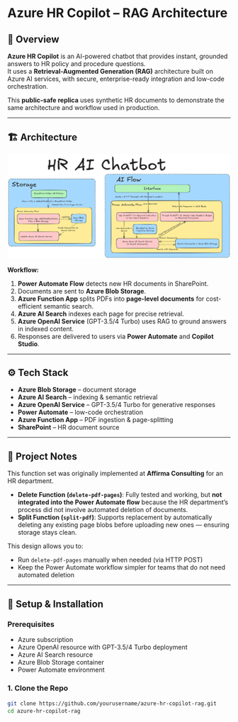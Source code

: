 # Azure HR Copilot – RAG Architecture

## 📌 Overview
**Azure HR Copilot** is an AI-powered chatbot that provides instant, grounded answers to HR policy and procedure questions.  
It uses a **Retrieval-Augmented Generation (RAG)** architecture built on Azure AI services, with secure, enterprise-ready integration and low-code orchestration.

This **public-safe replica** uses synthetic HR documents to demonstrate the same architecture and workflow used in production.

---

## 🏗 Architecture
![Architecture Diagram](docs/architecture.png)

**Workflow:**
1. **Power Automate Flow** detects new HR documents in SharePoint.
2. Documents are sent to **Azure Blob Storage**.
3. **Azure Function App** splits PDFs into **page-level documents** for cost-efficient semantic search.
4. **Azure AI Search** indexes each page for precise retrieval.
5. **Azure OpenAI Service** (GPT-3.5/4 Turbo) uses RAG to ground answers in indexed content.
6. Responses are delivered to users via **Power Automate** and **Copilot Studio**.

---

## ⚙️ Tech Stack
- **Azure Blob Storage** – document storage
- **Azure AI Search** – indexing & semantic retrieval
- **Azure OpenAI Service** – GPT-3.5/4 Turbo for generative responses
- **Power Automate** – low-code orchestration
- **Azure Function App** – PDF ingestion & page-splitting
- **SharePoint** – HR document source
---

## 📄 Project Notes
This function set was originally implemented at **Affirma Consulting** for an HR department.

- **Delete Function (`delete-pdf-pages`)**: Fully tested and working, but **not integrated into the Power Automate flow** because the HR department’s process did not involve automated deletion of documents.  
- **Split Function (`split-pdf`)**: Supports replacement by automatically deleting any existing page blobs before uploading new ones — ensuring storage stays clean.

This design allows you to:
- Run `delete-pdf-pages` manually when needed (via HTTP POST)
- Keep the Power Automate workflow simpler for teams that do not need automated deletion

---

## 🚀 Setup & Installation

### Prerequisites
- Azure subscription
- Azure OpenAI resource with GPT-3.5/4 Turbo deployment
- Azure AI Search resource
- Azure Blob Storage container
- Power Automate environment

### 1. Clone the Repo
```bash
git clone https://github.com/yourusername/azure-hr-copilot-rag.git
cd azure-hr-copilot-rag
